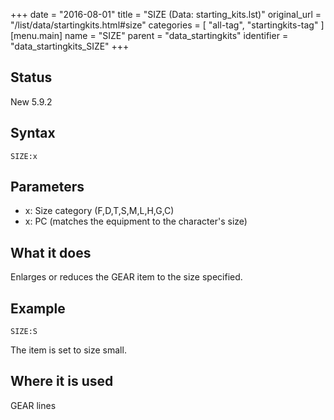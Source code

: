 +++
date = "2016-08-01"
title = "SIZE (Data: starting_kits.lst)"
original_url = "/list/data/startingkits.html#size"
categories = [ "all-tag", "startingkits-tag" ]
[menu.main]
    name = "SIZE"
    parent = "data_startingkits"
    identifier = "data_startingkits_SIZE"
+++

## Status

New 5.9.2

## Syntax

`SIZE:x`

## Parameters

-   x: Size category (F,D,T,S,M,L,H,G,C)
-   x: PC (matches the equipment to the
    character's size)



What it does
------------

Enlarges or reduces the GEAR item to the size specified.

Example
-------

`SIZE:S`

The item is set to size small.

Where it is used
----------------

GEAR lines

